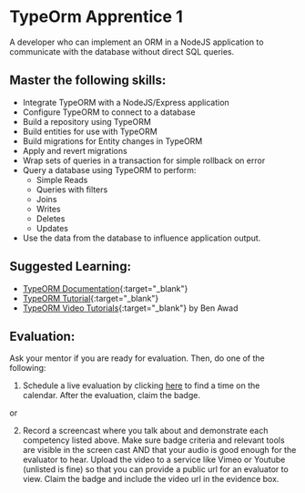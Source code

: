 # TypeOrm Apprentice 1

A developer who can implement an ORM in a NodeJS application to communicate with the database without direct SQL queries.

## Master the following skills:

* Integrate TypeORM with a NodeJS/Express application
* Configure TypeORM to connect to a database
* Build a repository using TypeORM
* Build entities for use with TypeORM
* Build migrations for Entity changes in TypeORM
* Apply and revert migrations
* Wrap sets of queries in a transaction for simple rollback on error
* Query a database using TypeORM to perform:
  * Simple Reads
  * Queries with filters
  * Joins
  * Writes
  * Deletes
  * Updates
* Use the data from the database to influence application output.

## Suggested Learning:

* [TypeORM Documentation](https://typeorm.io/){:target="_blank"}
* [TypeORM Tutorial](https://www.tutorialspoint.com/typeorm/index.htm){:target="_blank"}
* [TypeORM Video Tutorials](https://www.youtube.com/watch?v=sGuiC4N76Jw&list=PLN3n1USn4xlmlo0GtSjIeWGXe_Ndo9sYd){:target="_blank"} by Ben Awad

## Evaluation:

Ask your mentor if you are ready for evaluation. Then, do one of the following:

1. Schedule a live evaluation by clicking [here](http://evals.codex.academy) to find a time on the calendar. After the evaluation, claim the badge.

or

2. Record a screencast where you talk about and demonstrate each competency listed above. Make sure badge criteria and relevant tools are visible in the screen cast AND that your audio is good enough for the evaluator to hear. Upload the video to a service like Vimeo or Youtube (unlisted is fine) so that you can provide a public url for an evaluator to view. Claim the badge and include the video url in the evidence box.
